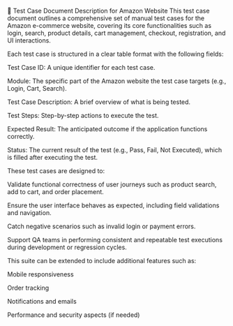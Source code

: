 📝 Test Case Document Description for Amazon Website
This test case document outlines a comprehensive set of manual test cases for the Amazon e-commerce website, covering its core functionalities such as login, search, product details, cart management, checkout, registration, and UI interactions.

Each test case is structured in a clear table format with the following fields:

Test Case ID: A unique identifier for each test case.

Module: The specific part of the Amazon website the test case targets (e.g., Login, Cart, Search).

Test Case Description: A brief overview of what is being tested.

Test Steps: Step-by-step actions to execute the test.

Expected Result: The anticipated outcome if the application functions correctly.

Status: The current result of the test (e.g., Pass, Fail, Not Executed), which is filled after executing the test.

These test cases are designed to:

Validate functional correctness of user journeys such as product search, add to cart, and order placement.

Ensure the user interface behaves as expected, including field validations and navigation.

Catch negative scenarios such as invalid login or payment errors.

Support QA teams in performing consistent and repeatable test executions during development or regression cycles.

This suite can be extended to include additional features such as:

Mobile responsiveness

Order tracking

Notifications and emails

Performance and security aspects (if needed)
